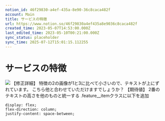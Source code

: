 ```yaml
---
notion_id: 46f29830-a4ef-435a-8e90-36c8caca482f
account: Main
title: サービスの特徴
url: https://www.notion.so/46f29830a4ef435a8e9036c8caca482f
created_time: 2023-05-07T14:53:00.000Z
last_edited_time: 2023-05-10T00:21:00.000Z
sync_status: placeholder
sync_time: 2025-07-12T15:01:15.112255
---
```

# サービスの特徴

![](https://prod-files-secure.s3.us-west-2.amazonaws.com/736adce6-a3a4-4a64-9f74-d9aa055c96d2/8dbbcefd-36a9-4b93-978b-d8ceb0c18f52/Untitled.png?X-Amz-Algorithm=AWS4-HMAC-SHA256&X-Amz-Content-Sha256=UNSIGNED-PAYLOAD&X-Amz-Credential=ASIAZI2LB466TCCR6SAI%2F20250719%2Fus-west-2%2Fs3%2Faws4_request&X-Amz-Date=20250719T050826Z&X-Amz-Expires=3600&X-Amz-Security-Token=IQoJb3JpZ2luX2VjEIT%2F%2F%2F%2F%2F%2F%2F%2F%2F%2FwEaCXVzLXdlc3QtMiJHMEUCIGazFOoBN5KK8tOlHalOO6I8DV9T69Yhdy7Smq2Bsu2mAiEAk2ZxRKeTrNwloC4eUGVSsidGYFEtSKMtlaLzrZLrtxgqiAQInf%2F%2F%2F%2F%2F%2F%2F%2F%2F%2FARAAGgw2Mzc0MjMxODM4MDUiDM4uOO6fH%2FEKMs5HjCrcA3FflU5MYMuPRh1MuI5JizoAQ86d28c2Kx9RJZ88bfKlGG9nQ1RjMgdYKOVkQESqAc1m%2B4VQSuv1Z2rn5OsGfGwRoNQ4PnIqss9BmndphSZCGP38mZfMK49KVrtRhER5hUTPuRAdq9GZJy5LTu%2BYhQiA5pJwb11l3%2FTsD8jSY665Mxl%2F0VWEk683hZpO524qrZjzq8EATwICwACN4tbpTyrz9x8kSAAp4l18NcBx7lJmJSHshauZSAt5P2gPlxnv6B%2Fje7LDPVCdzz%2FyC84%2FRRYtK10vwScjTzP0QZdGg5l%2FkMC8iOPtE7xafhPJL1djyMbHdgNVySCkxqinjsCbQCvvhDiQtpKEfLc1Be0IFqDWSebAsjNd2XWvm2kKE9rj9ryVWsYvgYvlUM1Tl3nUkUGwgoQksNEPgST5X1dUICCpI4hY2sC5KsjB4VVoeeJ5r3YPg7c3LthmZ61R9SWQJ85oMCbhktNt1BPCOuMc0Xg4%2Fm8AmPjSOG10aLhNxVNu2GVPCSfsOS1HBu3w7qil0SDJAy7VOaQOVaQ%2FsRDEjLpQ%2B1v5UCM4yGWT6%2FBi4w47n6DHV62oCv%2B5POnrC59iGCzOYAOWjcgqJhhRgxa4DhZ%2Bi6hszI4DcS%2BH%2F%2B50MJqq7MMGOqUBToi3KCK%2Bsd9TMrg64vKCszCwo1MhYOu1bk4VGd3ap%2BkBMqIxdqAX8H%2B4w7kXwlJZ8iwr8A%2BNrHu%2FcrpVENT7noqLDRhkb%2FyMGhKdJZ8WG6oWnR6F1JMJGbf7L2jAIXL9gjhoibxPuon2LWE%2FZJDdHY396KvZPYYS7CEeSSCzeGU0TYF%2FK59SotMpgwHmYnzRX0ouqBh0vT5uLpSbZnGQk%2F5Zk0J0&X-Amz-Signature=296fda679add52562cd11a4ac0650294d1e3692cc3a9fa35bda19dfea095128c&X-Amz-SignedHeaders=host&x-amz-checksum-mode=ENABLED&x-id=GetObject)
【修正詳細】
特徴の2の画像が1と3に比べて小さいので、テキストが上にずれています。
こちら他と合わせていただけますでしょうか？
【期待値】
2番のテキストの高さを他のものと統一する
.feature__itemクラスに以下を追加
```plain text
display: flex;
flex-direction: column;
justify-content: space-between;
```